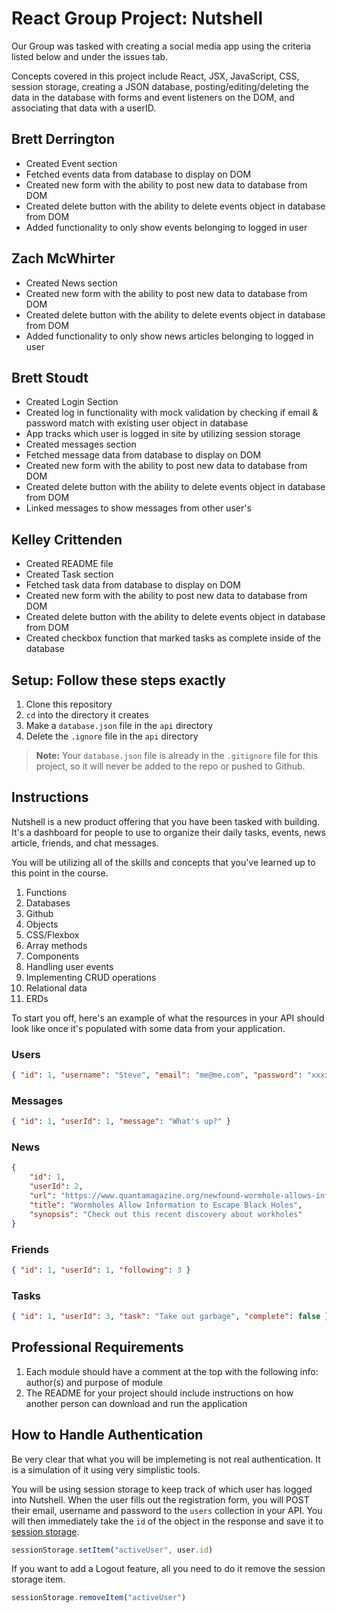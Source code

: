 # React Group Project: Nutshell

Our Group was tasked with creating a social media app using the criteria listed below and under the issues tab.

Concepts covered in this project include React, JSX, JavaScript, CSS, session storage, creating a JSON database, posting/editing/deleting the data in the database with forms and event listeners on the DOM, and associating that data with a userID.

## Brett Derrington
- Created Event section
- Fetched events data from database to display on DOM
- Created new form with the ability to post new data to database from DOM
- Created delete button with the ability to delete events object in database from DOM
- Added functionality to only show events belonging to logged in user

## Zach McWhirter
- Created News section
- Created new form with the ability to post new data to database from DOM
- Created delete button with the ability to delete events object in database from DOM
- Added functionality to only show news articles belonging to logged in user

## Brett Stoudt
- Created Login Section
- Created log in functionality with mock validation by checking if email & password match with existing user object in database
- App tracks which user is logged in site by utilizing session storage
- Created messages section
- Fetched message data from database to display on DOM
- Created new form with the ability to post new data to database from DOM
- Created delete button with the ability to delete events object in database from DOM
- Linked messages to show messages from other user's

## Kelley Crittenden
- Created README file
- Created Task section
- Fetched task data from database to display on DOM
- Created new form with the ability to post new data to database from DOM
- Created delete button with the ability to delete events object in database from DOM
- Created checkbox function that marked tasks as complete inside of the database

## Setup: Follow these steps exactly

1. Clone this repository
1. `cd` into the directory it creates
1. Make a `database.json` file in the `api` directory
1. Delete the `.ignore` file in the `api` directory

> **Note:** Your `database.json` file is already in the `.gitignore` file for this project, so it will never be added to the repo or pushed to Github.

## Instructions

Nutshell is a new product offering that you have been tasked with building. It's a dashboard for people to use to organize their daily tasks, events, news article, friends, and chat messages.

You will be utilizing all of the skills and concepts that you've learned up to this point in the course.

1. Functions
1. Databases
1. Github
1. Objects
1. CSS/Flexbox
1. Array methods
1. Components
1. Handling user events
1. Implementing CRUD operations
1. Relational data
1. ERDs

To start you off, here's an example of what the resources in your API should look like once it's populated with some data from your application.

### Users

```json
{ "id": 1, "username": "Steve", "email": "me@me.com", "password": "xxxxxxxxxxxxxxxxxxxxx" }
```

### Messages

```json
{ "id": 1, "userId": 1, "message": "What's up?" }
```

### News

```json
{
    "id": 1,
    "userId": 2,
    "url": "https://www.quantamagazine.org/newfound-wormhole-allows-information-to-escape-black-holes-20171023/",
    "title": "Wormholes Allow Information to Escape Black Holes",
    "synopsis": "Check out this recent discovery about workholes"
}
```

### Friends

```json
{ "id": 1, "userId": 1, "following": 3 }
```

### Tasks

```json
{ "id": 1, "userId": 3, "task": "Take out garbage", "complete": false }
```

## Professional Requirements

1. Each module should have a comment at the top with the following info: author(s) and purpose of module
1. The README for your project should include instructions on how another person can download and run the application

## How to Handle Authentication

Be very clear that what you will be implemeting is not real authentication. It is a simulation of it using very simplistic tools.

You will be using session storage to keep track of which user has logged into Nutshell. When the user fills out the registration form, you will POST their email, username and password to the `users` collection in your API. You will then immediately take the `id` of the object in the response and save it to [session storage](https://javascript.info/localstorage#sessionstorage).

```js
sessionStorage.setItem("activeUser", user.id)
```

If you want to add a Logout feature, all you need to do it remove the session storage item.

```js
sessionStorage.removeItem("activeUser")
```
